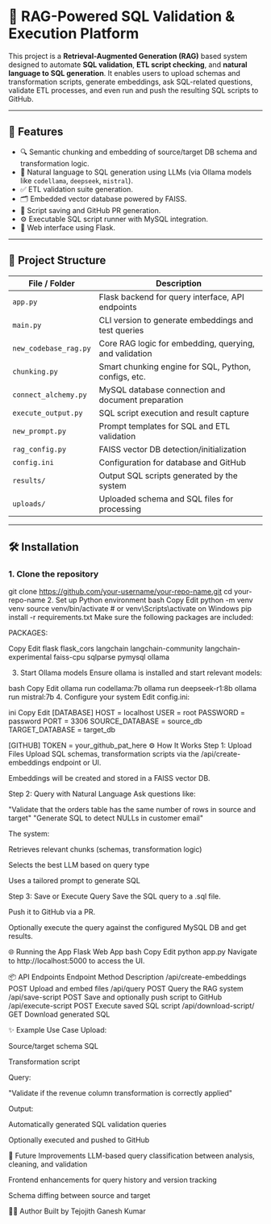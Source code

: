 # 🧠 RAG-Powered SQL Validation & Execution Platform

This project is a **Retrieval-Augmented Generation (RAG)** based system designed to automate **SQL validation**, **ETL script checking**, and **natural language to SQL generation**. It enables users to upload schemas and transformation scripts, generate embeddings, ask SQL-related questions, validate ETL processes, and even run and push the resulting SQL scripts to GitHub.

---

## 🚀 Features

- 🔍 Semantic chunking and embedding of source/target DB schema and transformation logic.
- 🧠 Natural language to SQL generation using LLMs (via Ollama models like `codellama`, `deepseek`, `mistral`).
- ✅ ETL validation suite generation.
- 🗂️ Embedded vector database powered by FAISS.
- 💾 Script saving and GitHub PR generation.
- ⚙️ Executable SQL script runner with MySQL integration.
- 📄 Web interface using Flask.

---

## 📁 Project Structure

| File / Folder          | Description |
|------------------------|-------------|
| `app.py`               | Flask backend for query interface, API endpoints |
| `main.py`              | CLI version to generate embeddings and test queries |
| `new_codebase_rag.py`  | Core RAG logic for embedding, querying, and validation |
| `chunking.py`          | Smart chunking engine for SQL, Python, configs, etc. |
| `connect_alchemy.py`   | MySQL database connection and document preparation |
| `execute_output.py`    | SQL script execution and result capture |
| `new_prompt.py`        | Prompt templates for SQL and ETL validation |
| `rag_config.py`        | FAISS vector DB detection/initialization |
| `config.ini`           | Configuration for database and GitHub |
| `results/`             | Output SQL scripts generated by the system |
| `uploads/`             | Uploaded schema and SQL files for processing |

---

## 🛠️ Installation

### 1. Clone the repository

git clone https://github.com/your-username/your-repo-name.git
cd your-repo-name
2. Set up Python environment
bash
Copy
Edit
python -m venv venv
source venv/bin/activate  # or venv\Scripts\activate on Windows
pip install -r requirements.txt
Make sure the following packages are included:

PACKAGES:

Copy
Edit
flask
flask_cors
langchain
langchain-community
langchain-experimental
faiss-cpu
sqlparse
pymysql
ollama


3. Start Ollama models
Ensure ollama is installed and start relevant models:

bash
Copy
Edit
ollama run codellama:7b
ollama run deepseek-r1:8b
ollama run mistral:7b
4. Configure your system
Edit config.ini:

ini
Copy
Edit
[DATABASE]
HOST = localhost
USER = root
PASSWORD = password
PORT = 3306
SOURCE_DATABASE = source_db
TARGET_DATABASE = target_db

[GITHUB]
TOKEN = your_github_pat_here
⚙️ How It Works
Step 1: Upload Files
Upload SQL schemas, transformation scripts via the /api/create-embeddings endpoint or UI.

Embeddings will be created and stored in a FAISS vector DB.

Step 2: Query with Natural Language
Ask questions like:

"Validate that the orders table has the same number of rows in source and target"
"Generate SQL to detect NULLs in customer email"

The system:

Retrieves relevant chunks (schemas, transformation logic)

Selects the best LLM based on query type

Uses a tailored prompt to generate SQL

Step 3: Save or Execute Query
Save the SQL query to a .sql file.

Push it to GitHub via a PR.

Optionally execute the query against the configured MySQL DB and get results.

🌐 Running the App
Flask Web App
bash
Copy
Edit
python app.py
Navigate to http://localhost:5000 to access the UI.

📦 API Endpoints
Endpoint	Method	Description
/api/create-embeddings	POST	Upload and embed files
/api/query	POST	Query the RAG system
/api/save-script	POST	Save and optionally push script to GitHub
/api/execute-script	POST	Execute saved SQL script
/api/download-script/<filename>	GET	Download generated SQL

✨ Example Use Case
Upload:

Source/target schema SQL

Transformation script

Query:

"Validate if the revenue column transformation is correctly applied"

Output:

Automatically generated SQL validation queries

Optionally executed and pushed to GitHub

🧩 Future Improvements
LLM-based query classification between analysis, cleaning, and validation

Frontend enhancements for query history and version tracking

Schema diffing between source and target

👨‍💻 Author
Built by Tejojith Ganesh Kumar